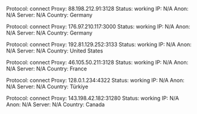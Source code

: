 Protocol: connect
Proxy: 88.198.212.91:3128
Status: working
IP: N/A
Anon: N/A
Server: N/A
Country: Germany

Protocol: connect
Proxy: 176.97.210.117:3000
Status: working
IP: N/A
Anon: N/A
Server: N/A
Country: Germany

Protocol: connect
Proxy: 192.81.129.252:3133
Status: working
IP: N/A
Anon: N/A
Server: N/A
Country: United States

Protocol: connect
Proxy: 46.105.50.211:3128
Status: working
IP: N/A
Anon: N/A
Server: N/A
Country: France

Protocol: connect
Proxy: 128.0.1.234:4322
Status: working
IP: N/A
Anon: N/A
Server: N/A
Country: Türkiye

Protocol: connect
Proxy: 143.198.42.182:31280
Status: working
IP: N/A
Anon: N/A
Server: N/A
Country: Canada

